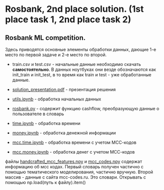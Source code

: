 # Rosbank, 2nd place solution. (1st place task 1, 2nd place task 2)
## Rosbank ML competition.

Здесь приводятся основные элементы обработки данных, дающие 1-е место по первой задаче и 2-е место по второй.

* train.csv и test.csv - начальные данные необходимо скачать **самостоятельно**. В данных ноутбуках они везде обозначаются как init_train и init_test, в то время как train и test - уже обработанные данные.

* [solution_presentation.pdf](https://github.com/KhrylchenkoKirill/rosbank/solution_presentation.pdf) - презентация решения

* [utils.ipynb](https://github.com/KhrylchenkoKirill/rosbank/utils.ipynb) - обработка начальных данных

* [rosbank.py](https://github.com/KhrylchenkoKirill/rosbank/rosbank.py) - содержит функцию cashflow, преобразующую данные о пользователе в словарь

* [time.ipynb](https://github.com/KhrylchenkoKirill/rosbank/time.ipynb) - обработка времени

* [money.ipynb](https://github.com/KhrylchenkoKirill/rosbank/money.ipynb) - обработка денежной информации

* [mcc.time.ipynb](https://github.com/KhrylchenkoKirill/rosbank/mcc.time.ipynb) - обработка времени с учетом МСС-кодов

* [mcc.money.ipynb](https://github.com/KhrylchenkoKirill/rosbank/mcc.money.ipynb) - обработка денег с учетом МСС-кодов

файлы [handcrafted_mcc_features.npy](https://github.com/KhrylchenkoKirill/rosbank/handcrafted_mcc_features.npy) и [mcc_codes.npy](https://github.com/KhrylchenkoKirill/rosbank/mcc_codes.npy) содержат информацию об мсс кодах. Первый словарь получен частично с помощью тематического моделирования, частично вручную. Второй массив - данные с сайта mcc-codes.ru. Это словари. Открывать с помощью np.load(путь к файлу).item()
